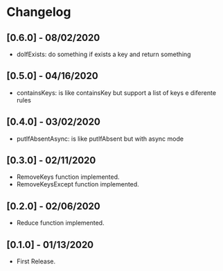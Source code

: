 # Changelog

## [0.6.0] - 08/02/2020

* doIfExists: do something if exists a key and return something

## [0.5.0] - 04/16/2020

* containsKeys: is like containsKey but support a list of keys e diferente rules

## [0.4.0] - 03/02/2020

* putIfAbsentAsync: is like putIfAbsent but with async mode

## [0.3.0] - 02/11/2020

* RemoveKeys function implemented.
* RemoveKeysExcept function implemented.

## [0.2.0] - 02/06/2020

* Reduce function implemented.

## [0.1.0] - 01/13/2020

* First Release.
